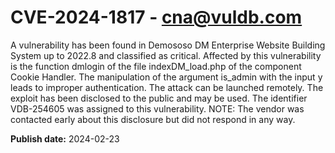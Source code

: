 # CVE-2024-1817 - cna@vuldb.com

A vulnerability has been found in Demososo DM Enterprise Website Building System up to 2022.8 and classified as critical. Affected by this vulnerability is the function dmlogin of the file indexDM_load.php of the component Cookie Handler. The manipulation of the argument is_admin with the input y leads to improper authentication. The attack can be launched remotely. The exploit has been disclosed to the public and may be used. The identifier VDB-254605 was assigned to this vulnerability. NOTE: The vendor was contacted early about this disclosure but did not respond in any way.

**Publish date:** 2024-02-23
